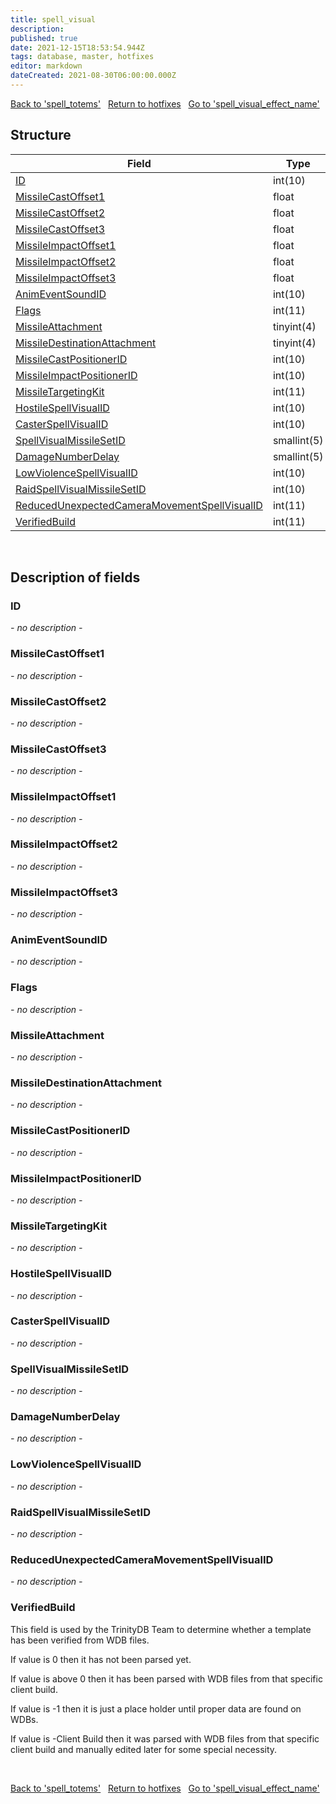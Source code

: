 ```yaml
---
title: spell_visual
description: 
published: true
date: 2021-12-15T18:53:54.944Z
tags: database, master, hotfixes
editor: markdown
dateCreated: 2021-08-30T06:00:00.000Z
---
```


<a href="https://trinitycore.info/en/database/master/hotfixes/spell_totems" class="mt-5 v-btn v-btn--depressed v-btn--flat v-btn--outlined theme--light v-size--default darkblue--text text--lighten-3"><span class="v-btn__content"><i aria-hidden="true" class="v-icon notranslate v-icon--left mdi mdi-arrow-left theme--light"></i><span>Back to 'spell_totems'</span></span></a>&nbsp;&nbsp;&nbsp;<a href="https://trinitycore.info/en/database/master/hotfixes/home" class="mt-5 v-btn v-btn--depressed v-btn--flat v-btn--outlined theme--light v-size--default darkblue--text text--lighten-3"><span class="v-btn__content"><i aria-hidden="true" class="v-icon notranslate v-icon--left mdi mdi-home-outline theme--light"></i><span>Return to hotfixes</span></span></a>&nbsp;&nbsp;&nbsp;<a href="https://trinitycore.info/en/database/master/hotfixes/spell_visual_effect_name" class="mt-5 v-btn v-btn--depressed v-btn--flat v-btn--outlined theme--light v-size--default darkblue--text text--lighten-3"><span class="v-btn__content"><span>Go to 'spell_visual_effect_name'</span><i aria-hidden="true" class="v-icon notranslate v-icon--right mdi mdi-arrow-right theme--light"></i></span></a>

## Structure

| Field | Type | Attributes | Key | Null | Default | Extra | Comment |
| --- | --- | --- | :---: | :---: | --- | --- | --- |
| [ID](#id) | int(10) | unsigned | PRI | NO | 0 |  |  |
| [MissileCastOffset1](#missilecastoffset1) | float |  |  | NO | 0 |  |  |
| [MissileCastOffset2](#missilecastoffset2) | float |  |  | NO | 0 |  |  |
| [MissileCastOffset3](#missilecastoffset3) | float |  |  | NO | 0 |  |  |
| [MissileImpactOffset1](#missileimpactoffset1) | float |  |  | NO | 0 |  |  |
| [MissileImpactOffset2](#missileimpactoffset2) | float |  |  | NO | 0 |  |  |
| [MissileImpactOffset3](#missileimpactoffset3) | float |  |  | NO | 0 |  |  |
| [AnimEventSoundID](#animeventsoundid) | int(10) | unsigned |  | NO | 0 |  |  |
| [Flags](#flags) | int(11) | signed |  | NO | 0 |  |  |
| [MissileAttachment](#missileattachment) | tinyint(4) | signed |  | NO | 0 |  |  |
| [MissileDestinationAttachment](#missiledestinationattachment) | tinyint(4) | signed |  | NO | 0 |  |  |
| [MissileCastPositionerID](#missilecastpositionerid) | int(10) | unsigned |  | NO | 0 |  |  |
| [MissileImpactPositionerID](#missileimpactpositionerid) | int(10) | unsigned |  | NO | 0 |  |  |
| [MissileTargetingKit](#missiletargetingkit) | int(11) | signed |  | NO | 0 |  |  |
| [HostileSpellVisualID](#hostilespellvisualid) | int(10) | unsigned |  | NO | 0 |  |  |
| [CasterSpellVisualID](#casterspellvisualid) | int(10) | unsigned |  | NO | 0 |  |  |
| [SpellVisualMissileSetID](#spellvisualmissilesetid) | smallint(5) | unsigned |  | NO | 0 |  |  |
| [DamageNumberDelay](#damagenumberdelay) | smallint(5) | unsigned |  | NO | 0 |  |  |
| [LowViolenceSpellVisualID](#lowviolencespellvisualid) | int(10) | unsigned |  | NO | 0 |  |  |
| [RaidSpellVisualMissileSetID](#raidspellvisualmissilesetid) | int(10) | unsigned |  | NO | 0 |  |  |
| [ReducedUnexpectedCameraMovementSpellVisualID](#reducedunexpectedcameramovementspellvisualid) | int(11) | signed |  | NO | 0 |  |  |
| [VerifiedBuild](#verifiedbuild) | int(11) | signed | PRI | NO | 0 |  |  |
&nbsp;
## Description of fields

### ID
*- no description -*
&nbsp;

### MissileCastOffset1
*- no description -*
&nbsp;

### MissileCastOffset2
*- no description -*
&nbsp;

### MissileCastOffset3
*- no description -*
&nbsp;

### MissileImpactOffset1
*- no description -*
&nbsp;

### MissileImpactOffset2
*- no description -*
&nbsp;

### MissileImpactOffset3
*- no description -*
&nbsp;

### AnimEventSoundID
*- no description -*
&nbsp;

### Flags
*- no description -*
&nbsp;

### MissileAttachment
*- no description -*
&nbsp;

### MissileDestinationAttachment
*- no description -*
&nbsp;

### MissileCastPositionerID
*- no description -*
&nbsp;

### MissileImpactPositionerID
*- no description -*
&nbsp;

### MissileTargetingKit
*- no description -*
&nbsp;

### HostileSpellVisualID
*- no description -*
&nbsp;

### CasterSpellVisualID
*- no description -*
&nbsp;

### SpellVisualMissileSetID
*- no description -*
&nbsp;

### DamageNumberDelay
*- no description -*
&nbsp;

### LowViolenceSpellVisualID
*- no description -*
&nbsp;

### RaidSpellVisualMissileSetID
*- no description -*
&nbsp;

### ReducedUnexpectedCameraMovementSpellVisualID
*- no description -*
&nbsp;

### VerifiedBuild
This field is used by the TrinityDB Team to determine whether a template has been verified from WDB files.

If value is 0 then it has not been parsed yet.

If value is above 0 then it has been parsed with WDB files from that specific client build.

If value is -1 then it is just a place holder until proper data are found on WDBs.

If value is -Client Build then it was parsed with WDB files from that specific client build and manually edited later for some special necessity.

&nbsp;

<a href="https://trinitycore.info/en/database/master/hotfixes/spell_totems" class="mt-5 v-btn v-btn--depressed v-btn--flat v-btn--outlined theme--light v-size--default darkblue--text text--lighten-3"><span class="v-btn__content"><i aria-hidden="true" class="v-icon notranslate v-icon--left mdi mdi-arrow-left theme--light"></i><span>Back to 'spell_totems'</span></span></a>&nbsp;&nbsp;&nbsp;<a href="https://trinitycore.info/en/database/master/hotfixes/home" class="mt-5 v-btn v-btn--depressed v-btn--flat v-btn--outlined theme--light v-size--default darkblue--text text--lighten-3"><span class="v-btn__content"><i aria-hidden="true" class="v-icon notranslate v-icon--left mdi mdi-home-outline theme--light"></i><span>Return to hotfixes</span></span></a>&nbsp;&nbsp;&nbsp;<a href="https://trinitycore.info/en/database/master/hotfixes/spell_visual_effect_name" class="mt-5 v-btn v-btn--depressed v-btn--flat v-btn--outlined theme--light v-size--default darkblue--text text--lighten-3"><span class="v-btn__content"><span>Go to 'spell_visual_effect_name'</span><i aria-hidden="true" class="v-icon notranslate v-icon--right mdi mdi-arrow-right theme--light"></i></span></a>


